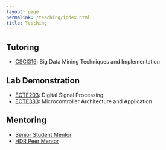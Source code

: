 ```yaml
---
layout: page
permalink: /teaching/index.html
title: Teaching
---
```


## Tutoring
- [CSCI316](https://courses.uow.edu.au/subjects/2024/CSCI316?year=2024): Big Data Mining Techniques and Implementation

## Lab Demonstration
- [ECTE203](https://courses.uow.edu.au/subjects/2024/ECTE203?year=2024): Digital Signal Processing
- [ECTE333](https://courses.uow.edu.au/subjects/2024/ECTE333?year=2024): Microcontroller Architecture and Application

## Mentoring
- [Senior Student Mentor](https://yangdi-cv.github.io/awards/Student-Mentor.pdf)
- [HDR Peer Mentor](https://yangdi-cv.github.io/awards/Mentor_Certificate.pdf)
